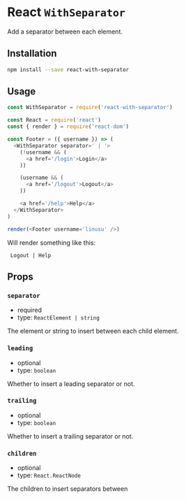 # React `WithSeparator`

Add a separator between each element.

## Installation

```sh
npm install --save react-with-separator
```

## Usage

```js
const WithSeparator = require('react-with-separator')

const React = require('react')
const { render } = require('react-dom')

const Footer = ({ username }) => (
  <WithSeparator separator=' | '>
    (!username && (
      <a href='/login'>Login</a>
    ))

    (username && (
      <a href='/logout'>Logout</a>
    ))

    <a href='/help'>Help</a>
  </WithSeparator>
)

render(<Footer username='linusu' />)
```

Will render something like this:

```text
 Logout | Help
```

## Props

### `separator`

- required
- type: `ReactElement | string`

The element or string to insert between each child element.

### `leading`

- optional
- type: `boolean`

Whether to insert a leading separator or not.

### `trailing`

- optional
- type: `boolean`

Whether to insert a trailing separator or not.

### `children`

- optional
- type: `React.ReactNode`

The children to insert separators between
